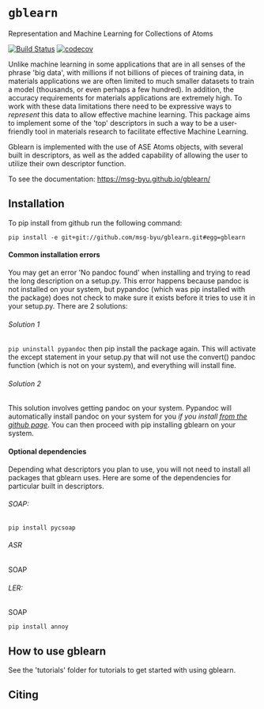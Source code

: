 # `gblearn`
Representation and Machine Learning for Collections of Atoms

[![Build Status](https://travis-ci.com/jayspendlove/gblearn-1.svg?branch=master)](https://travis-ci.com/jayspendlove/gblearn-1)
[![codecov](https://codecov.io/gh/jayspendlove/gblearn-1/branch/master/graph/badge.svg)](https://codecov.io/gh/jayspendlove/gblearn-1)


Unlike machine learning in some applications that are in all senses of the phrase 'big data', with millions if not billions of pieces of training data, in materials applications we are often limited to much smaller datasets to train a model (thousands, or even perhaps a few hundred). In addition, the accuracy requirements for materials applications are extremely high. To work with these data limitations there need to be expressive ways to _represent_ this data to allow effective machine learning. This package aims to implement some of the 'top' descriptors in such a way to be a user-friendly tool in materials research to facilitate effective Machine Learning.

Gblearn is implemented with the use of ASE Atoms objects, with several built in descriptors, as well as the added capability of allowing the user to utilize their own descriptor function.

To see the documentation:
https://msg-byu.github.io/gblearn/

## Installation
To pip install from github run the following command:

`pip install -e git+git://github.com/msg-byu/gblearn.git#egg=gblearn`

#### Common installation errors
You may get an error 'No pandoc found' when installing and trying to read the long description on a setup.py. This error happens because pandoc is not installed on your system, but pypandoc (which was pip installed with the package) does not check to make sure it exists before it tries to use it in your setup.py. There are 2 solutions:

###### Solution 1
`pip uninstall pypandoc` then pip install the package again. This will activate the except statement in your setup.py that will not use the convert() pandoc function (which is not on your system), and everything will install fine.

###### Solution 2
This solution involves getting pandoc on your system.  Pypandoc will automatically install pandoc on your system for you _if you install [from the github page](https://github.com/bebraw/pypandoc/blob/master/setup.py)_. You can then proceed with pip installing gblearn on your system.

#### Optional dependencies
Depending what descriptors you plan to use, you will not need to install all packages that gblearn uses. Here are some of the dependencies for particular built in descriptors.

###### SOAP:
`pip install pycsoap`

###### ASR
SOAP

###### LER:
SOAP

`pip install annoy`

## How to use gblearn
See the 'tutorials' folder for tutorials to get started with using gblearn.

## Citing
